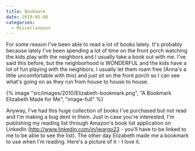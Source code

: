 ```yaml
---
title: Bookmark
date: 2010-05-08
categories: 
  - Miscellaneous
---
```


For some reason I've been able to read a lot of books lately. It's probably because lately I've been spending a lot of time on the front porch watching the kids play with the neighbors and I usually take a book out with me. I've said this before, but the neighborhood is WONDERFUL and the kids have a lot of fun playing with the neighbors. I usually let them roam free (Anna's a little uncomfortable with this) and just sit on the front porch so I can see what's going on as they run from house to house to house.

{% image "src/images/2010/Elizabeth-bookmark.png", "A Bookmark Elizabeth Made for Me", "image-full" %}

Anyway, I've had this huge collection of books I've purchased but not read and I'm making a bug dent in them. Just in case you're interested, I'm publishing my reading list through Amazon's book list application on LinkedIn (http://www.linkedin.com/in/jwargo23 - you'll have to be linked to me to be able to see the list). The other day Elizabeth made me a bookmark to use when I'm reading. Here's a picture of it - I love it.
